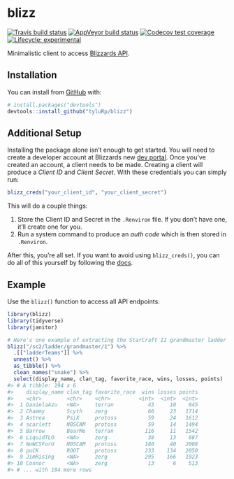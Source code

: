 
<!-- README.md is generated from README.Rmd. Please edit that file -->

# blizz

<!-- badges: start -->

[![Travis build
status](https://travis-ci.org/tyluRp/blizz.svg?branch=master)](https://travis-ci.org/tyluRp/blizz)
[![AppVeyor build
status](https://ci.appveyor.com/api/projects/status/github/tyluRp/blizz?branch=master&svg=true)](https://ci.appveyor.com/project/tyluRp/blizz)
[![Codecov test
coverage](https://codecov.io/gh/tyluRp/blizz/branch/master/graph/badge.svg)](https://codecov.io/gh/tyluRp/blizz?branch=master)
[![Lifecycle:
experimental](https://img.shields.io/badge/lifecycle-experimental-orange.svg)](https://www.tidyverse.org/lifecycle/#experimental)
<!-- badges: end -->

Minimalistic client to access [Blizzards
API](https://develop.battle.net/).

## Installation

You can install from [GitHub](https://github.com/) with:

``` r
# install.packages("devtools")
devtools::install_github("tyluRp/blizz")
```

## Additional Setup

Installing the package alone isn’t enough to get started. You will need
to create a developer account at Blizzards new [dev
portal](https://develop.battle.net/). Once you’ve created an account, a
client needs to be made. Creating a client will produce a *Client ID*
and *Client Secret*. With these credentials you can simply run:

``` r
blizz_creds("your_client_id", "your_client_secret")
```

This will do a couple things:

1.  Store the Client ID and Secret in the `.Renviron` file. If you don’t
    have one, it’ll create one for you.
2.  Run a system command to produce an *auth code* which is then stored
    in `.Renviron`.

After this, you’re all set. If you want to avoid using `blizz_creds()`,
you can do all of this yourself by following the
[docs](https://develop.battle.net/documentation/guides/getting-started).

## Example

Use the `blizz()` function to access all API endpoints:

``` r
library(blizz)
library(tidyverse)
library(janitor)

# Here's one example of extracting the StarCraft II grandmaster ladder
blizz("/sc2/ladder/grandmaster/1") %>% 
  .[["ladderTeams"]] %>% 
  unnest() %>% 
  as_tibble() %>% 
  clean_names("snake") %>% 
  select(display_name, clan_tag, favorite_race, wins, losses, points)
#> # A tibble: 194 x 6
#>    display_name clan_tag favorite_race  wins losses points
#>    <chr>        <chr>    <chr>         <int>  <int>  <int>
#>  1 DanielaAzu   <NA>     terran           43     10    945
#>  2 Chammy       Scyth    zerg             66     23   1714
#>  3 Astrea       PsiX     protoss          59     24   1612
#>  4 scarlett     N0SCAM   protoss          59     14   1494
#>  5 Barrow       BearMe   terran          116     11   1542
#>  6 LiquidTLO    <NA>     zerg             38     13    887
#>  7 NoWCSForU    N0SCAM   protoss         180     40   2008
#>  8 puCK         ROOT     protoss         233    134   2050
#>  9 JimRising    <NA>     zerg            295    166   1923
#> 10 Connor       <NA>     zerg             13      6    513
#> # ... with 184 more rows
```
